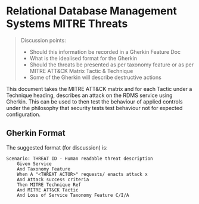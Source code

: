 # Relational Database Management Systems MITRE Threats

> Discussion points:
> * Should this information be recorded in a Gherkin Feature Doc
> * What is the idealised format for the Gherkin
> * Should the threats be presented as per taxonomy feature or as per MITRE ATT&CK Matrix Tactic & Technique
> * Some of the Gherkin will describe destructive actions

This document takes the MITRE ATT&CK matrix and for each Tactic under a Technique heading, describes an attack on the RDMS service using Gherkin. This can be used to then test the behaviour of applied controls under the philosophy that security tests test behaviour not for expected configuration.

## Gherkin Format

The suggested format (for discussion) is:

```gherkin
Scenario: THREAT ID - Human readable threat description  
    Given Service  
    And Taxonomy Feature  
    When A "<THREAT ACTOR>" requests/ enacts attack x  
    And Attack success criteria  
    Then MITRE Technique Ref  
    And MITRE ATT&CK Tactic  
    And Loss of Service Taxonomy Feature C/I/A 
```
